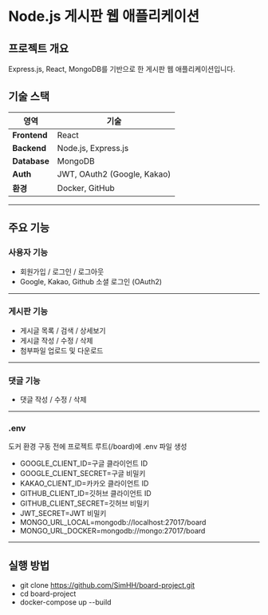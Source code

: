 # Node.js 게시판 웹 애플리케이션

## 프로젝트 개요

Express.js, React, MongoDB를 기반으로 한 게시판 웹 애플리케이션입니다.

## 기술 스택
| 영역        | 기술 |
|-------------|------|
| **Frontend** | React |
| **Backend**  | Node.js, Express.js |
| **Database** | MongoDB |
| **Auth**     | JWT, OAuth2 (Google, Kakao) |
| **환경**     | Docker, GitHub |

---

## 주요 기능

### 사용자 기능
- 회원가입 / 로그인 / 로그아웃
- Google, Kakao, Github 소셜 로그인 (OAuth2)

---

### 게시판 기능
- 게시글 목록 / 검색 / 상세보기
- 게시글 작성 / 수정 / 삭제
- 첨부파일 업로드 및 다운로드

---

### 댓글 기능
- 댓글 작성 / 수정 / 삭제

---

### .env 
도커 환경 구동 전에 프로젝트 루트(/board)에 .env 파일 생성
- GOOGLE_CLIENT_ID=구글 클라이언트 ID
- GOOGLE_CLIENT_SECRET=구글 비밀키
- KAKAO_CLIENT_ID=카카오 클라이언트 ID
- GITHUB_CLIENT_ID=깃허브 클라이언트 ID
- GITHUB_CLIENT_SECRET=깃허브 비밀키
- JWT_SECRET=JWT 비밀키
- MONGO_URL_LOCAL=mongodb://localhost:27017/board
- MONGO_URL_DOCKER=mongodb://mongo:27017/board


---

## 실행 방법
- git clone https://github.com/SimHH/board-project.git
- cd board-project
- docker-compose up --build
